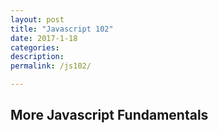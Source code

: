 ```yaml
---
layout: post
title: "Javascript 102"
date: 2017-1-18
categories:
description: 
permalink: /js102/

---
```


## More Javascript Fundamentals